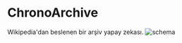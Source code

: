 # ChronoArchive
Wikipedia'dan beslenen bir arşiv yapay zekası.
![schema](https://github.com/marcusdulekilius/ChronoArchive/assets/114644911/4ba78647-ec06-4e41-9762-7df4c72d02c1)
